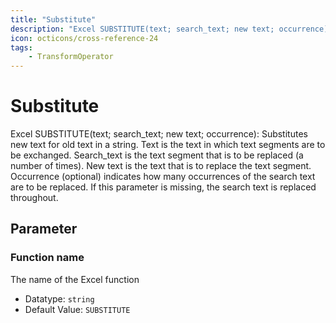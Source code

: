 ```yaml
---
title: "Substitute"
description: "Excel SUBSTITUTE(text; search_text; new text; occurrence): Substitutes new text for old text in a string. Text is the text in which text segments are to be exchanged. Search_text is the text segment that is to be replaced (a number of times). New text is the text that is to replace the text segment. Occurrence (optional) indicates how many occurrences of the search text are to be replaced. If this parameter is missing, the search text is replaced throughout."
icon: octicons/cross-reference-24
tags: 
    - TransformOperator
---
```

# Substitute
<!-- This file was generated - DO NOT CHANGE IT MANUALLY -->



Excel SUBSTITUTE(text; search_text; new text; occurrence): Substitutes new text for old text in a string. Text is the text in which text segments are to be exchanged. Search_text is the text segment that is to be replaced (a number of times). New text is the text that is to replace the text segment. Occurrence (optional) indicates how many occurrences of the search text are to be replaced. If this parameter is missing, the search text is replaced throughout.

## Parameter

### Function name

The name of the Excel function

- Datatype: `string`
- Default Value: `SUBSTITUTE`



